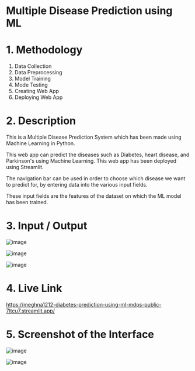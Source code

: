 # Multiple Disease Prediction using ML

# 1. Methodology
1. Data Collection
2. Data Preprocessing
3. Model Training
4. Mode Testing
5. Creating Web App
6. Deploying Web App

# 2. Description
This is a Multiple Disease Prediction System which has been made using Machine Learning in Python. 

This web app can predict the diseases such as Diabetes, heart disease, and Parkinson's using Machine Learning.
This web app has been deployed using Streamlit. 

The navigation bar can be used in order to choose which disease we want to predict for, by entering data into the various input fields.

These input fields are the features of the dataset on which the ML model has been trained.

# 3. Input / Output
![image](https://user-images.githubusercontent.com/63409349/208240038-35dfa62a-dd6e-4425-8156-66ec16131a01.png)

![image](https://user-images.githubusercontent.com/63409349/208240048-cc87f5c4-f049-4e09-a0b2-ca15749ab424.png)

![image](https://user-images.githubusercontent.com/63409349/208240057-5624aff9-3922-4d13-a065-d66b8d561900.png)


# 4. Live Link
https://meghna1212-diabetes-prediction-using-ml-mdps-public-7ltcu7.streamlit.app/

# 5. Screenshot of the Interface
![image](https://user-images.githubusercontent.com/63409349/208239551-f8aba57c-dc13-4ab5-81bd-38d78a025e15.png)

![image](https://user-images.githubusercontent.com/63409349/208240457-c370dc2f-2749-4b0f-93f0-9652e0e70e3a.png)


